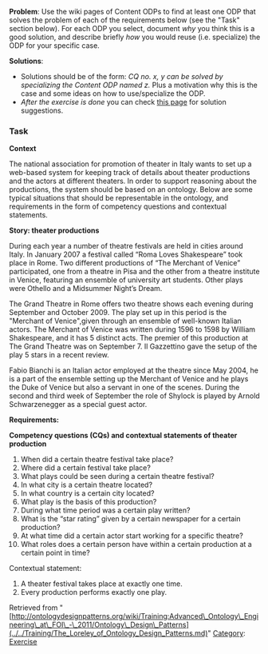 __Problem__:
Use the wiki pages of Content ODPs to find at least one ODP that solves the problem of each of the requirements below (see the "Task" section below). For each ODP you select, document _why_ you think this is a good solution, and describe briefly _how_ you would reuse (i.e. specialize) the ODP for your specific case.




__Solutions__:



* Solutions should be of the form: _CQ no. x, y can be solved by specializing the Content ODP named z._ Plus a motivation why this is the case and some ideas on how to use/specialize the ODP.
* _After the exercise is done_ you can check  [this page](../../Training/Advanced_Ontology_Engineering_at_FOI_-_2011/Ontology_Design_Patterns/Solution_Ideas.md "Training:Advanced Ontology Engineering at FOI - 2011/Ontology Design Patterns/Solution Ideas") for solution suggestions.


###  Task


__Context__


The national association for promotion of theater in Italy wants to set up a web-based system for keeping track of details about theater productions and the actors at different theaters. In order to support reasoning about the productions, the system should be based on an ontology. Below are some typical situations that should be representable in the ontology, and requirements in the form of competency questions and contextual statements.


  

__Story: theater productions__


During each year a number of theatre festivals are held in cities around Italy. In January 2007 a festival called “Roma Loves Shakespeare” took place in Rome. Two different productions of “The Merchant of Venice” participated, one from a theatre in Pisa and the other from a theatre institute in Venice, featuring an ensemble of university art students. Other plays were Othello and a Midsummer Night’s Dream. 


The Grand Theatre in Rome offers two theatre shows each evening during September and October 2009. The play set up in this period is the "Merchant of Venice",given through an ensemble of well-known Italian actors. The Merchant of Venice was written during 1596 to 1598 by William Shakespeare, and it has 5 distinct acts. The premier of this production at The Grand Theatre was on September 7. Il Gazzettino gave the setup of the play 5 stars in a recent review.


Fabio Bianchi is an Italian actor employed at the theatre since May 2004, he is a part of the ensemble setting up the Merchant of Venice and he plays the Duke of Venice but also a servant in one of the scenes. During the second and third week of September the role of Shylock is played by Arnold Schwarzenegger as a special guest actor.


  

__Requirements:__


__Competency questions (CQs) and contextual statements of theater production__



1. When did a certain theatre festival take place?
2. Where did a certain festival take place?
3. What plays could be seen during a certain theatre festival?
4. In what city is a certain theatre located?
5. In what country is a certain city located?
6. What play is the basis of this production?
7. During what time period was a certain play written?
8. What is the “star rating” given by a certain newspaper for a certain production?
9. At what time did a certain actor start working for a specific theatre?
10. What roles does a certain person have within a certain production at a certain point in time?


Contextual statement: 



1. A theater festival takes place at exactly one time.
2. Every production performs exactly one play.




Retrieved from "[http://ontologydesignpatterns.org/wiki/Training:Advanced\_Ontology\_Engineering\_at\_FOI\_-\_2011/Ontology\_Design\_Patterns](../../Training/The_Loreley_of_Ontology_Design_Patterns.md)"
 [Category](http://ontologydesignpatterns.org/wiki/Special:Categories "Special:Categories"): [Exercise](../../Category/Exercise.md "Category:Exercise")